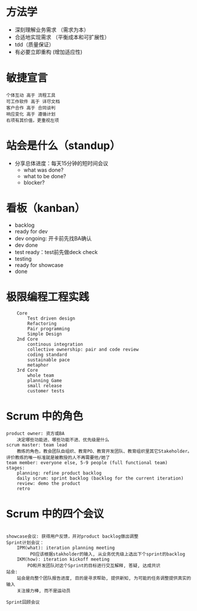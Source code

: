 # 方法学

- 深刻理解业务需求 （需求为本）
- 合适地实现需求 （平衡成本和可扩展性）
- tdd（质量保证）
- 有必要立即重构 (增加适应性)

# 敏捷宣言

```
个体互动 高于 流程工具
可工作软件 高于 详尽文档
客户合作 高于 合同谈判
响应变化 高于 遵循计划
右项有其价值，更重视左项
```

# 站会是什么（standup）
- 分享总体进度：每天15分钟的短时间会议
    - what was done?
	- what to be done?
	- blocker?

# 看板（kanban）
- backlog
- ready for dev
- dev ongoing: 开卡前先找BA确认
- dev done
- test ready：test前先做deck check
- testing
- ready for showcase
- done


# 极限编程工程实践

```
	Core
		Test driven design
		Refactoring
		Pair programming
		Simple Design
	2nd Core
		continous integration
		collective ownership: pair and code review
		coding standard
		sustainable pace
		metaphor
	3rd Core
		whole team
		planning Game
		small release
		customer tests

```

# Scrum 中的角色

```
product owner: 资方或BA
    决定哪些功能进、哪些功能不进、优先级是什么
scrum master: team lead
    教练的角色，教会团队自组织、教育PO、教育开发团队、教育组织里其它Stakeholder。评价教练的唯一标准就是被教授的人不再需要他/她了
team member: everyone else, 5-9 people (full functional team)
stages:
    planning: refine product backlog
    daily scrum: sprint backlog (backlog for the current iteration)
    review: demo the product
    retro
```

# Scrum 中的四个会议

```

showcase会议: 获得用户反馈，并对product backlog做出调整
Sprint计划会议：
    IPM(what): iteration planning meeting
         PO应该根据stakholder的输入, 从业务优先级上选出下个sprint的backlog
    IKM(how): iteration kickoff meeting
        PO和开发团队对这个Sprint的目标进行交互解释, 答疑, 达成共识
站会: 
    站会是向整个团队报告进度, 目的是寻求帮助, 提供新知, 为可能的任务调整提供真实的输入
    关注接力棒, 而不是运动员

Sprint回顾会议

```
